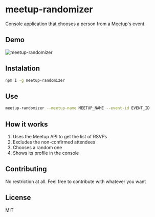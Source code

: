 # meetup-randomizer

Console application that chooses a person from a Meetup's event

## Demo

![meetup-randomizer](https://raw.githubusercontent.com/durancristhian/meetup-randomizer/master/images/demo.gif)

## Instalation

```bash
npm i -g meetup-randomizer
```

## Use

```bash
meetup-randomizer --meetup-name MEETUP_NAME --event-id EVENT_ID
```

## How it works

1. Uses the Meetup API to get the list of RSVPs
2. Excludes the non-confirmed attendees
3. Chooses a random one
4. Shows its profile in the console

## Contributing

No restriction at all. Feel free to contribute with whatever you want

## License

MIT
